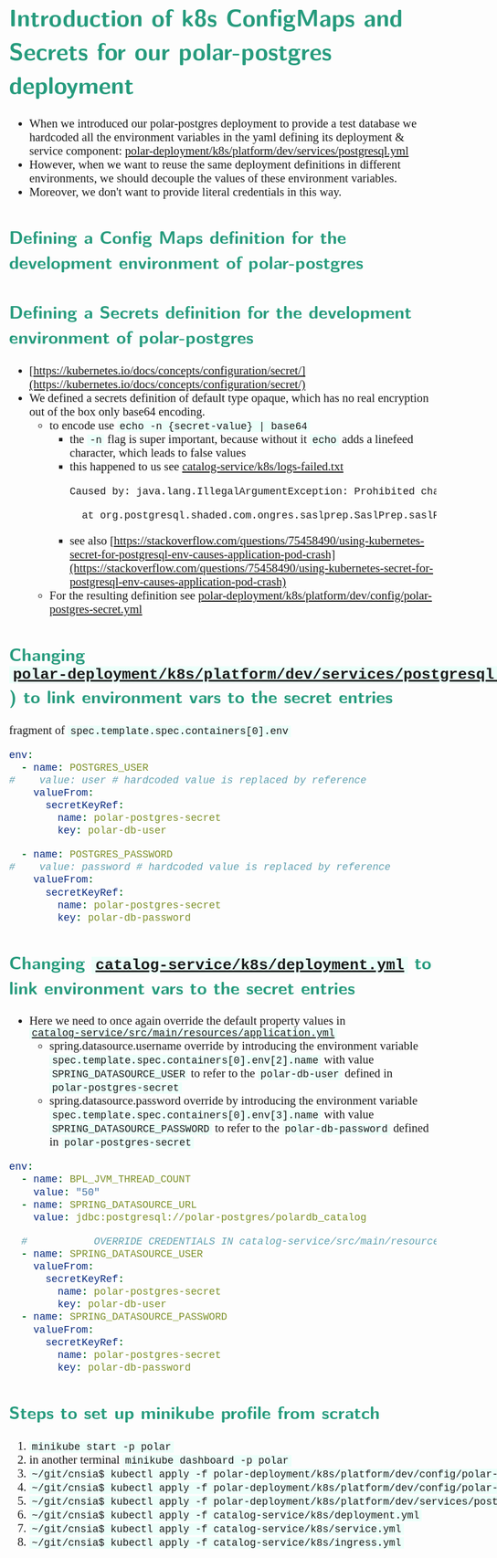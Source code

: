 <style>
body {
  font-family: "Gentium Basic", Cardo, "Linux Libertine o", "Palatino Linotype", Cambria, serif;
  font-size: 130% !important;
}
code {
	padding: 0 .25em;
	
	white-space: pre;
	font-family: "Tlwg mono", Consolas, "Liberation Mono", Menlo, Courier, monospace;
	
	background-color: #ECFFFA;
	//border: 1px solid #ccc;
	//border-radius: 3px;
}

kbd {
	display: inline-block;
	padding: 3px 5px;
	font-family: "Tlwg mono", Consolas, "Liberation Mono", Menlo, Courier, monospace;
	line-height: 10px;
	color: #555;
	vertical-align: middle;
	background-color: #ECFFFA;
	border: solid 1px #ccc;
	border-bottom-color: #bbb;
	border-radius: 3px;
	box-shadow: inset 0 -1px 0 #bbb;
}

h1,h2,h3,h4,h5 {
  color: #269B7D; 
  font-family: "fira sans", "Latin Modern Sans", Calibri, "Trebuchet MS", sans-serif;
}

img {
  width: auto; 
  height: 80%;
  max-height: 100%; 
}
</style>

# Introduction of k8s ConfigMaps and Secrets for our polar-postgres deployment
- When we introduced our polar-postgres deployment to provide a test database we hardcoded all the environment variables
in the yaml defining its deployment & service component: 
[polar-deployment/k8s/platform/dev/services/postgresql.yml](../../../polar-deployment/k8s/platform/dev/services/postgresql.yml)
- However, when we want to reuse the same deployment definitions in different environments, we should decouple the 
  values of these environment variables.
- Moreover, we don't want to provide literal credentials in this way.

## Defining a Config Maps definition for the development environment of polar-postgres



## Defining a Secrets definition for the development environment of polar-postgres
- [https://kubernetes.io/docs/concepts/configuration/secret/](https://kubernetes.io/docs/concepts/configuration/secret/)
- We defined a secrets definition of default type opaque, which has no real encryption out of the box only base64
  encoding.
  - to encode use `echo -n {secret-value} | base64`
    - the `-n` flag is super important, because without it `echo` adds a linefeed character, which leads to false values
    - this happened to us see [catalog-service/k8s/logs-failed.txt](../../k8s/logs-failed.txt)
      ```bash
      Caused by: java.lang.IllegalArgumentException: Prohibited character

        at org.postgresql.shaded.com.ongres.saslprep.SaslPrep.saslPrep(SaslPrep.java:105) ~[postgresql-42.7.3.jar:42.7.3]
      ```
    - see also [https://stackoverflow.com/questions/75458490/using-kubernetes-secret-for-postgresql-env-causes-application-pod-crash](https://stackoverflow.com/questions/75458490/using-kubernetes-secret-for-postgresql-env-causes-application-pod-crash)
  - For the resulting definition see [polar-deployment/k8s/platform/dev/config/polar-postgres-secret.yml](../../../polar-deployment/k8s/platform/dev/config/polar-postgres-secret.yml)

## Changing [`polar-deployment/k8s/platform/dev/services/postgresql.yml`](../../../polar-deployment/k8s/platform/dev/services/postgresql.yml)) to link environment vars to the secret entries
fragment of `spec.template.spec.containers[0].env`
```yaml
env:
  - name: POSTGRES_USER
#    value: user # hardcoded value is replaced by reference
    valueFrom:
      secretKeyRef:
        name: polar-postgres-secret
        key: polar-db-user

  - name: POSTGRES_PASSWORD
#    value: password # hardcoded value is replaced by reference
    valueFrom:
      secretKeyRef:
        name: polar-postgres-secret
        key: polar-db-password
```
## Changing [`catalog-service/k8s/deployment.yml`](../../k8s/deployment.yml) to link environment vars to the secret entries
- Here we need to once again override the default property values in 
  [`catalog-service/src/main/resources/application.yml`](../../src/main/resources/application.yml)
  - spring.datasource.username override by introducing the environment variable 
    `spec.template.spec.containers[0].env[2].name` with value `SPRING_DATASOURCE_USER` to refer to the 
    `polar-db-user` defined in `polar-postgres-secret`
  - spring.datasource.password override by introducing the environment variable
    `spec.template.spec.containers[0].env[3].name` with value `SPRING_DATASOURCE_PASSWORD` to refer to the
    `polar-db-password` defined in `polar-postgres-secret`
```yaml
env:
  - name: BPL_JVM_THREAD_COUNT
    value: "50"
  - name: SPRING_DATASOURCE_URL
    value: jdbc:postgresql://polar-postgres/polardb_catalog

  #           OVERRIDE CREDENTIALS IN catalog-service/src/main/resources/application.yml
  - name: SPRING_DATASOURCE_USER
    valueFrom:
      secretKeyRef:
        name: polar-postgres-secret
        key: polar-db-user
  - name: SPRING_DATASOURCE_PASSWORD
    valueFrom:
      secretKeyRef:
        name: polar-postgres-secret
        key: polar-db-password
```

## Steps to set up minikube profile from scratch
1. `minikube start -p polar`
2. in another terminal `minikube dashboard -p polar`
3. `~/git/cnsia$ kubectl apply -f polar-deployment/k8s/platform/dev/config/polar-postgres-config.yml`
4. `~/git/cnsia$ kubectl apply -f polar-deployment/k8s/platform/dev/config/polar-postgres-secret.yml`
5. `~/git/cnsia$ kubectl apply -f polar-deployment/k8s/platform/dev/services/postgresql.yml`
6. `~/git/cnsia$ kubectl apply -f catalog-service/k8s/deployment.yml`
7. `~/git/cnsia$ kubectl apply -f catalog-service/k8s/service.yml`
8. `~/git/cnsia$ kubectl apply -f catalog-service/k8s/ingress.yml`